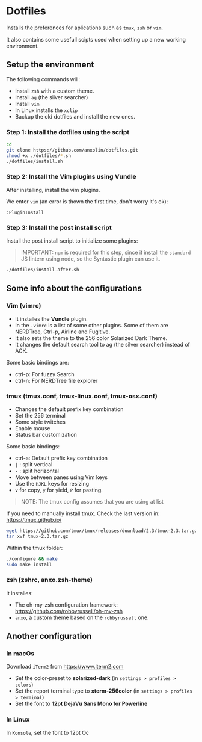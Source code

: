 # Dotfiles
Installs the preferences for aplications such as `tmux`, `zsh` or `vim`.

It also contains some usefull scipts used when setting up a new working environment.

## Setup the environment
The following commands will:

* Install `zsh` with a custom theme.
* Install `ag` (the silver searcher)
* Install `vim`
* In Linux installs the `xclip`
* Backup the old dotfiles and install the new ones.

### Step 1: Install the dotfiles using the script
```bash
cd
git clone https://github.com/anxolin/dotfiles.git
chmod +x ./dotfiles/*.sh
./dotfiles/install.sh
```
### Step 2: Install the Vim plugins using Vundle
After installing, install the vim plugins.

We enter `vim` (an error is thown the first time, don't worry it's ok):

```
:PluginInstall
```

### Step 3: Install the post install script
Install the post install script to initialize some plugins:
> IMPORTANT: `npm` is required for this step, since it install the `standard` JS lintern using node, so the Syntastic plugin can use it.
```bash
./dotfiles/install-after.sh
```


## Some info about the configurations
### Vim (vimrc)
* It installes the **Vundle** plugin.
* In the `.vimrc` is a list of some other plugins. Some of them are NERDTree, Ctrl-p,  Airline and Fugitive.
* It also sets the theme to the 256 color Solarized Dark Theme.
* It changes the default search tool to ag (the silver searcher) instead of ACK.

Some basic bindings are:

* ctrl-p: For fuzzy Search 
* ctrl-n: For NERDTree file explorer 

### tmux (tmux.conf, tmux-linux.conf, tmux-osx.conf)
* Changes the default prefix key combination  
* Set the 256 terminal
* Some style twitches 
* Enable mouse
* Status bar customization

Some basic bindings:

* ctrl-a: Default prefix key combination
* `|` : split vertical
* `-` : split horizontal
* Move between panes using Vim keys 
* Use the `HJKL` keys for resizing
* `v` for copy, `y` for yield, `P` for pasting.  


> NOTE: The tmux config assumes that you are using at list 

If you need to manually install tmux.
Check the last version in: https://tmux.github.io/

```bash
wget https://github.com/tmux/tmux/releases/download/2.3/tmux-2.3.tar.gz
tar xvf tmux-2.3.tar.gz
```

Within the tmux folder:
```bash
./configure && make
sudo make install
```

### zsh (zshrc, anxo.zsh-theme) 
It installes:

* The oh-my-zsh configuration framework: https://github.com/robbyrussell/oh-my-zsh
* `anxo`, a custom theme based on the `robbyrussell` one.

## Another configuration
### In macOs
Download `iTerm2` from https://www.iterm2.com

* Set the color-preset to **solarized-dark** (in `settings > profiles > colors`)
* Set the report terminal type to **xterm-256color** (in `settings > profiles > terminal`)
* Set the font to **12pt DejaVu Sans Mono for Powerline**


### In Linux
In `Konsole`, set the font to 12pt Oc
